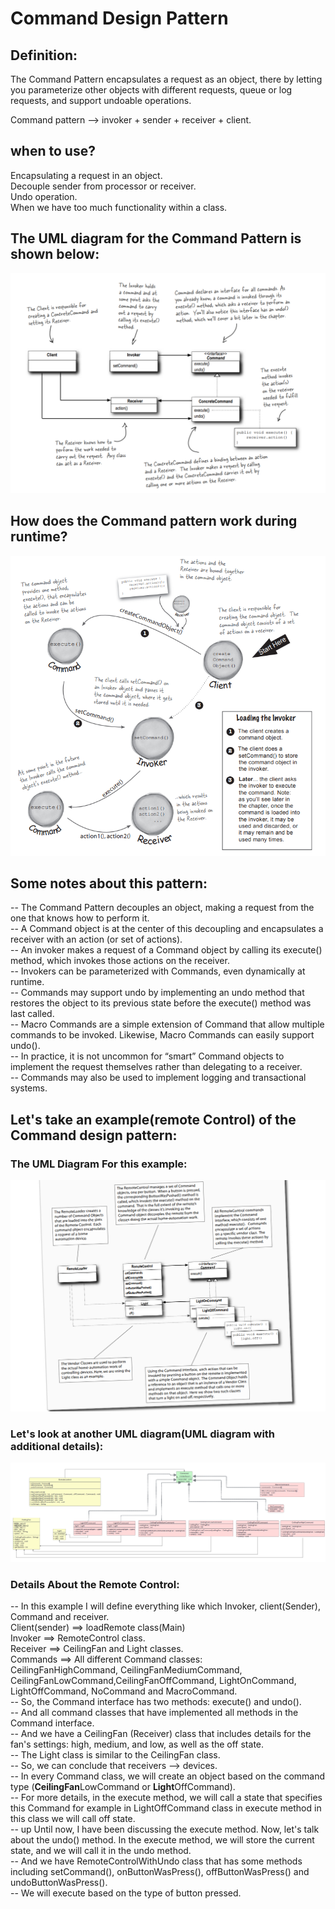 # Command Design Pattern

## Definition:

The Command Pattern encapsulates a request as an object, there by letting you parameterize other objects with different requests, queue or log requests, and support undoable operations.<br>

Command pattern --> invoker + sender + receiver + client.

## when to use?

Encapsulating a request in an object.<br>
Decouple sender from processor or receiver.<br>
Undo operation.<br>
When we have too much functionality within a class.<br>

## The UML diagram for the Command Pattern is shown below:

![Alt text](image.png)

## How does the Command pattern work during runtime?

![Alt text](image-1.png)

## Some notes about this pattern:

-- The Command Pattern decouples an object, making a request from the one that knows how to perform it.<br>
-- A Command object is at the center of this decoupling and
encapsulates a receiver with an action (or set of actions).<br>
-- An invoker makes a request of a Command object by calling
its execute() method, which invokes those actions on the receiver.<br>
-- Invokers can be parameterized with Commands, even
dynamically at runtime.<br>
-- Commands may support undo by implementing an undo method that restores the object to its previous state before the execute() method was last called.<br>
-- Macro Commands are a simple extension of Command that allow multiple commands to be invoked. Likewise, Macro Commands can easily support undo().<br>
-- In practice, it is not uncommon for “smart” Command objects to implement the request themselves rather than delegating to a receiver.<br>
-- Commands may also be used to implement logging and
transactional systems.<br>

## Let's take an example(remote Control) of the Command design pattern:

### The UML Diagram For this example:

![Alt text](image-2.png)

### Let's look at another UML diagram(UML diagram with additional details):

![Alt text](image-3.png)

### Details About the Remote Control:

-- In this example I will define everything like which Invoker, client(Sender), Command and receiver.<br>
Client(sender) ==> loadRemote class(Main)<br>
Invoker ==> RemoteControl class.<br>
Receiver ==> CeilingFan and Light classes.<br>
Commands ==> All different Command classes:<br>
CeilingFanHighCommand, CeilingFanMediumCommand, CeilingFanLowCommand,CeilingFanOffCommand, LightOnCommand, LightOffCommand, NoCommand and
MacroCommand.<br>
-- So, the Command interface has two methods: execute() and undo().<br>
-- And all command classes that have implemented all methods in the Command interface.<br>
-- And we have a CeilingFan (Receiver) class that includes details for the fan's settings: high, medium, and low, as well as the off state.<br>
-- The Light class is similar to the CeilingFan class.<br>
-- So, we can conclude that receivers --> devices.<br>
-- In every Command class, we will create an object based on the command type (**CeilingFan**LowCommand or **Light**OffCommand).<br>
-- For more details, in the execute method, we will call a state that specifies this Command for example in LightOffCommand class in execute method in this class we will call off state.<br>
-- up Until now, I have been discussing the execute method. Now, let's talk about the undo() method. In the execute method, we will store the current state, and we will call it in the undo method.<br>
-- And we have RemoteControlWithUndo class that has some methods including
setCommand(), onButtonWasPress(), offButtonWasPress() and undoButtonWasPress().<br>
-- We will execute based on the type of button pressed.<br>
